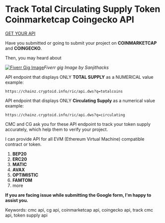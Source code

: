 # Track Total Circulating Supply Token Coinmarketcap Coingecko API


[GET YOUR API](https://www.fiverr.com/sanjithacks/coinmarketcap-api-to-track-circulating-supply-total-supply)

Have you submitted or going to submit your project on **COINMARKETCAP** and **COINGECKO**.

Then, you may heard about

[![Fiverr Gig Image](https://user-images.githubusercontent.com/35589762/227572030-4e506ff7-63cf-476b-84ae-d17144bb088a.png)](https://www.fiverr.com/sanjithacks/track-total-circulating-supply-token-coinmarketcap-coingecko-api)*_Fiverr gig Image by Sanjithacks_*

API endpoint that displays ONLY **TOTAL SUPPLY** as a NUMERICAL value
example:

```
https://chainz.cryptoid.info/ric/api.dws?q=totalcoins
```

API endpoint that displays ONLY **Circulating Supply** as a numerical value
example: 

```
https://chainz.cryptoid.info/ric/api.dws?q=circulating
```

CMC and CG ask you for these API endpoint to track your token supply accurately, which help them to verify your project.

I can provide API for all EVM (Ethereum Virtual Machine) compatible contract or token.
1. **BEP20**
2. **ERC20**
3. **MATIC**
4. **AVAX**
5. **OPTIMISTIC**
6. **FAMTOM**
7. more

**If you are facing issue while submitting the Google form, I'm happy to assist you.**

Keywords:
cmc api, cg api, coinmarketcap api, coingecko api, track cmc api, token supply api


